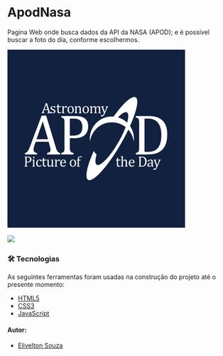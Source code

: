 # ApodNasa

Pagina Web onde busca dados da API da NASA (APOD); e é possível buscar a foto do dia, conforme escolhermos.

![](https://github.com/EliveltonSouzaDev/ApodNasa/blob/main/logoapod.png)

![](https://media.giphy.com/media/ngPhb5gGA1BVuR1jxA/giphy.gif)




### 🛠 Tecnologias

As seguintes ferramentas foram usadas na construção do projeto até o presente momento:

- [HTML5](https://developer.mozilla.org/pt-BR/docs/Web/HTML/HTML5)
- [CSS3](https://developer.mozilla.org/pt-BR/docs/Web/CSS)
- [JavaScript](https://developer.mozilla.org/pt-BR/docs/Web/JavaScript)


#### Autor:

- [Elivelton Souza](https://github.com/EliveltonSouzaDev)
